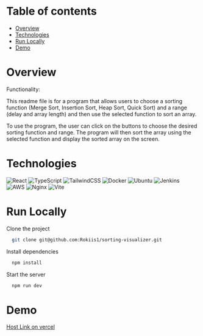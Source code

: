 # Table of contents

- [Overview](#overview)
- [Technologies](#technologies)
- [Run Locally](#run-locally)
- [Demo](#demo)

# Overview

Functionality:

This readme file is for a program that allows users to choose a sorting function (Merge Sort, Insertion Sort, Heap Sort, Quick Sort) and a range (delay and array length) and then use the selected function to sort an array.

To use the program, the user can click on the buttons to choose the desired sorting function and range. The program will then sort the array using the selected function and display the sorted array on the screen.

# Technologies

![React](https://img.shields.io/badge/react-%2320232a.svg?style=for-the-badge&logo=react&logoColor=%2361DAFB) 
![TypeScript](https://img.shields.io/badge/typescript-%23007ACC.svg?style=for-the-badge&logo=typescript&logoColor=white) 
![TailwindCSS](https://img.shields.io/badge/tailwindcss-%2338B2AC.svg?style=for-the-badge&logo=tailwind-css&logoColor=white)
![Docker](https://img.shields.io/badge/docker-%230db7ed.svg?style=for-the-badge&logo=docker&logoColor=white)
![Ubuntu](https://img.shields.io/badge/Ubuntu-E95420?style=for-the-badge&logo=ubuntu&logoColor=white)
![Jenkins](https://img.shields.io/badge/jenkins-%232C5263.svg?style=for-the-badge&logo=jenkins&logoColor=white)
![AWS](https://img.shields.io/badge/AWS-%23FF9900.svg?style=for-the-badge&logo=amazon-aws&logoColor=white)
![Nginx](https://img.shields.io/badge/nginx-%23009639.svg?style=for-the-badge&logo=nginx&logoColor=white)
![Vite](https://img.shields.io/badge/vite-%23646CFF.svg?style=for-the-badge&logo=vite&logoColor=white) 

# Run Locally

Clone the project

```bash
  git clone git@github.com:Rokiis1/sorting-visualizer.git
```

Install dependencies

```bash
  npm install
```

Start the server

```bash
  npm run dev
```

# Demo

[Host Link on vercel](https://sorting-visualizer-rokiis1.vercel.app/)
